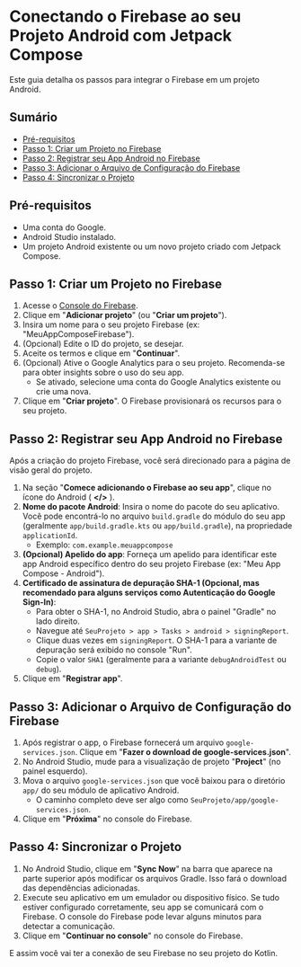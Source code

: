 # Conectando o Firebase ao seu Projeto Android com Jetpack Compose

Este guia detalha os passos para integrar o Firebase em um projeto Android.

## Sumário

*   [Pré-requisitos](#pré-requisitos)
*   [Passo 1: Criar um Projeto no Firebase](#passo-1-criar-um-projeto-no-firebase)
*   [Passo 2: Registrar seu App Android no Firebase](#passo-2-registrar-seu-app-android-no-firebase)
*   [Passo 3: Adicionar o Arquivo de Configuração do Firebase](#passo-3-adicionar-o-arquivo-de-configuração-do-firebase)
*   [Passo 4: Sincronizar o Projeto](#passo-5-sincronizar-o-projeto)

## Pré-requisitos

*   Uma conta do Google.
*   Android Studio instalado.
*   Um projeto Android existente ou um novo projeto criado com Jetpack Compose.

## Passo 1: Criar um Projeto no Firebase

1.  Acesse o [Console do Firebase](https://console.firebase.google.com/).
2.  Clique em "**Adicionar projeto**" (ou "**Criar um projeto**").
3.  Insira um nome para o seu projeto Firebase (ex: "MeuAppComposeFirebase").
4.  (Opcional) Edite o ID do projeto, se desejar.
5.  Aceite os termos e clique em "**Continuar**".
6.  (Opcional) Ative o Google Analytics para o seu projeto. Recomenda-se para obter insights sobre o uso do seu app.
    *   Se ativado, selecione uma conta do Google Analytics existente ou crie uma nova.
7.  Clique em "**Criar projeto**". O Firebase provisionará os recursos para o seu projeto.

## Passo 2: Registrar seu App Android no Firebase

Após a criação do projeto Firebase, você será direcionado para a página de visão geral do projeto.

1.  Na seção "**Comece adicionando o Firebase ao seu app**", clique no ícone do Android ( **</>** ).
2.  **Nome do pacote Android**: Insira o nome do pacote do seu aplicativo. Você pode encontrá-lo no arquivo `build.gradle` do módulo do seu app (geralmente `app/build.gradle.kts` ou `app/build.gradle`), na propriedade `applicationId`.
    *   Exemplo: `com.example.meuappcompose`
3.  **(Opcional) Apelido do app**: Forneça um apelido para identificar este app Android específico dentro do seu projeto Firebase (ex: "Meu App Compose - Android").
4.  **Certificado de assinatura de depuração SHA-1 (Opcional, mas recomendado para alguns serviços como Autenticação do Google Sign-In)**:
    *   Para obter o SHA-1, no Android Studio, abra o painel "Gradle" no lado direito.
    *   Navegue até `SeuProjeto > app > Tasks > android > signingReport`.
    *   Clique duas vezes em `signingReport`. O SHA-1 para a variante de depuração será exibido no console "Run".
    *   Copie o valor `SHA1` (geralmente para a variante `debugAndroidTest` ou `debug`).
5.  Clique em "**Registrar app**".

## Passo 3: Adicionar o Arquivo de Configuração do Firebase

1.  Após registrar o app, o Firebase fornecerá um arquivo `google-services.json`. Clique em "**Fazer o download de google-services.json**".
2.  No Android Studio, mude para a visualização de projeto "**Project**" (no painel esquerdo).
3.  Mova o arquivo `google-services.json` que você baixou para o diretório `app/` do seu módulo de aplicativo Android.
    *   O caminho completo deve ser algo como `SeuProjeto/app/google-services.json`.
4.  Clique em "**Próxima**" no console do Firebase.

## Passo 4: Sincronizar o Projeto

1.  No Android Studio, clique em "**Sync Now**" na barra que aparece na parte superior após modificar os arquivos Gradle. Isso fará o download das dependências adicionadas.
2.  Execute seu aplicativo em um emulador ou dispositivo físico. Se tudo estiver configurado corretamente, seu app se comunicará com o Firebase. O console do Firebase pode levar alguns minutos para detectar a comunicação.
3.  Clique em "**Continuar no console**" no console do Firebase.

E assim você vai ter a conexão de seu Firebase no seu projeto do Kotlin.

